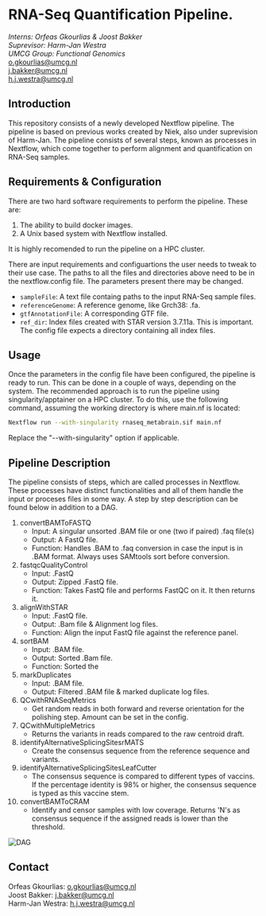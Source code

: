 # RNA-Seq Quantification Pipeline.
*Interns: Orfeas Gkourlias & Joost Bakker*<br>
*Suprevisor: Harm-Jan Westra* <br>
*UMCG Group: Functional Genomics*<br>
o.gkourlias@umcg.nl <br>
j.bakker@umcg.nl <br>
h.j.westra@umcg.nl

## Introduction
This repository consists of a newly developed Nextflow pipeline. The pipeline
is based on previous works created by Niek, also under suprevision of Harm-Jan.
The pipeline consists of several steps, known as processes in Nextflow, which come together to perform alignment and quantification on RNA-Seq samples.

## Requirements & Configuration
There are two hard software requirements to perform the pipeline. These are:  
1. The ability to build docker images.
2. A Unix based system with Nextflow installed.

It is highly recomended to run the pipeline
on a HPC cluster. 

There are input requirements and configuartions the user needs to tweak to their use case. The paths to all the files and directories above need to be in the nextflow.config file. The parameters present there may be changed.

- `sampleFile`: A text file containg paths to the input RNA-Seq sample files.
- `referenceGenome`: A reference genome, like Grch38: .fa.
- `gtfAnnotationFile`: A corresponding GTF file.
- `ref_dir`: Index files created with STAR version 3.7.11a. This is important. The config file expects a directory containing all index files.


## Usage
Once the parameters in the config file have been configured, the pipeline
is ready to run. This can be done in a couple of ways, depending on the system. The recommended approach is to run the pipeline using singularity/apptainer on a HPC cluster. To do this, use the following command, assuming the working directory is where main.nf is located:

```bash
Nextflow run --with-singularity rnaseq_metabrain.sif main.nf
```

Replace the "--with-singularity" option if applicable.

## Pipeline Description
The pipeline consists of steps, which are called processes in Nextflow. These processes have distinct functionalities and all of them handle the input or proceses files in some way. A step by step description can be found below in addition to a DAG.

1. convertBAMToFASTQ
   - Input: A singular unsorted .BAM file or one (two if paired) .faq file(s)
   - Output: A FastQ file.
   - Function: Handles .BAM to .faq conversion in case the input is in .BAM format. Always uses SAMtools sort before conversion.
2. fastqcQualityControl
   - Input: .FastQ
   - Output: Zipped .FastQ file.
   - Function: Takes FastQ file and performs FastQC on it. It then returns it.
3. alignWithSTAR
   - Input: .FastQ file.
   - Output: .Bam file & Alignment log files.
   - Function: Align the input FastQ file against the reference panel.
4. sortBAM
   - Input: .BAM file.
   - Output: Sorted .Bam file.
   - Function: Sorted the 
5. markDuplicates
   - Input: .BAM file.
   - Output: Filtered .BAM file & marked duplicate log files.
6. QCwithRNASeqMetrics
   - Get random reads in both forward and reverse orientation for the polishing step. Amount can be set in the config.
7. QCwithMultipleMetrics
   - Returns the variants in reads compared to the raw centroid draft.
8. identifyAlternativeSplicingSitesrMATS
   - Create the consensus sequence from the reference sequence and variants.
9. identifyAlternativeSplicingSitesLeafCutter
   - The consensus sequence is compared to different types of vaccins. If the percentage identity is 98% or higher, the consensus sequence is typed as this vaccine stem.  
10. convertBAMToCRAM
    - Identify and censor samples with low coverage. Returns 'N's as consensus sequence if the assigned reads is lower than the threshold.


![DAG](archive/dag.png)

## Contact
Orfeas Gkourlias: o.gkourlias@umcg.nl <br>
Joost Bakker: j.bakker@umcg.nl <br>
Harm-Jan Westra: h.j.westra@umcg.nl <br>
